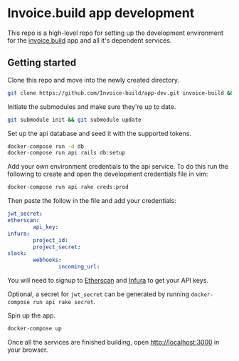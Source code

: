 # Invoice.build app development
This repo is a high-level repo for setting up the development environment for the [invoice.build](https://invoice.build) app and all it's dependent services.

## Getting started
Clone this repo and move into the newly created directory.
```bash
git clone https://github.com/Invoice-build/app-dev.git invoice-build && cd invoice-build
```

Initiate the submodules and make sure they're up to date.
```bash
git submodule init && git submodule update
```

Set up the api database and seed it with the supported tokens.
```bash
docker-compose run -d db
docker-compose run api rails db:setup
```

Add your own environment credentials to the api service. To do this run the following to create and open the development credentials file in vim:
```bash
docker-compose run api rake creds:prod
```

Then paste the follow in the file and add your credentials:
```yaml
jwt_secret: 
etherscan:
        api_key: 
infura:
        project_id: 
        project_secret: 
slack:
        webhooks:
                incoming_url: 
```

You will need to signup to [Etherscan](https://etherscan.io/apis) and [Infura](https://infura.io/) to get your API keys.

Optional, a secret for `jwt_secret` can be generated by running `docker-compose run api rake secret`.

Spin up the app.
```bash
docker-compose up
```

Once all the services are finished building, open [http://localhost:3000](http://localhost:3000) in your browser.

